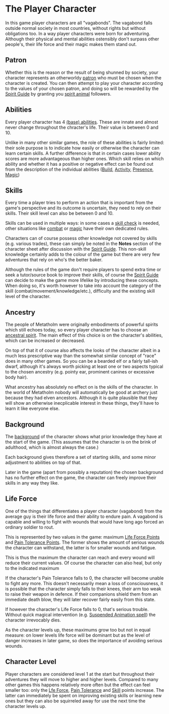 # The Player Character

In this game player characters are all "vagabonds". The vagabond falls outside normal society in most countries, without rights but without obligations too. In a way player characters were born for adventuring. Although their physical and mental abilities ostensibly don't surpass other people's, their life force and their magic makes them stand out.

## Patron

Whether this is the reason or the result of being shunned by society, your character represents an otherworldy [patron](character:patron) who must be chosen when the character is created. You can then attempt to play your character according to the values of your chosen patron, and doing so will be rewarded by the [Spirit Guide](world:concepts:spirit_guide) by granting you [spirit animal](character:spirit_animals) followers.

## Abilities

Every player character has 4 [(base) abilities](character:abilities). These are innate and almost never change throughout the chracter's life. Their value is between 0 and 10.

Unlike in many other similar games, the role of these abilities is fairly limited: their sole purpose is to indicate how easily or otherwise the character can learn certain skills. A further difference is that in certain cases lower ability scores are more advantageous than higher ones. Which skill relies on which ability and whether it has a positive or negative effect can be found out from the description of the individual abilities ([Build](ability:build), [Activity](ability:activity), [Presence](ability:presence), [Magic](ability:magic))

## Skills

Every time a player tries to perform an action that is important from the game's perspective and its outcome is uncertain, they need to rely on their skills. Their skill level can also be between 0 and 10.

Skills can be used in multiple ways: in some cases a [skill check](rule:skill_check) is needed, other situations like [combat](rule:combat) or [magic](rule:magic) have their own dedicated rules.

Characters can of course possess other knowledge not covered by skills (e.g. various trades), these can simply be noted in the **Notes** section of the character sheet after discussion with the [Spirit Guide](world:concepts:spirit_guide). This non-skill knowledge certainly adds to the colour of the game but there are very few adventures that rely on who's the better baker.

Although the rules of the game don't require players to spend extra time or seek a tutor/source book to improve their skills, of course the [Spirit Guide](world:concepts:spirit_guide) can decide to make the game more lifelike by introducing these concepts. When doing so, it's worth however to take into account the category of the skill (combat/movement/knowledge/etc.), difficulty and the existing skill level of the character.

## Ancestry

The people of Metatholm were originally embodiments of powerful spirits which still echoes today, so every player character has to choose an [ancestral spirit](character:ancestry). The main effect of this choice is on the character's abilities, which can be increased or decreased.

On top of that it of course also affects the looks of the character albeit in a much less prescriptive way than the somewhat similar concept of "race" does in many other games. So you can be a bearded elf or a fairly tall-ish dwarf, although it's always worth picking at least one or two aspects typical to the chosen ancestry (e.g. pointy ear, prominent canines or excessive body hair).

What ancestry has absolutely no effect on is the skills of the character. In the world of Metatholm nobody will automatically be good at archery just because they had elven ancestors. Although it is quite plausible that they will show an otherwise inecplicable interest in these things, they'll have to learn it like everyone else.

## Background

The [background](character:background) of the character shows what prior knowledge they have at the start of the game. (This assumes that the character is on the brink of adulthood, which is almost always the case.)

Each background gives therefore a set of starting skills, and some minor adjustment to abilities on top of that.

Later in the game (apart from possibly a reputation) the chosen background has no further effect on the game, the character can freely improve their skills in any way they like.

## Life Force

One of the things that differentiates a player character (vagabond) from the average guy is their life force and their ability to endure pain. A vagabond is capable and willing to fight with wounds that would have long ago forced an ordinary soldier to rout.

This is represented by two values in the game: maximum [Life Force Points](character:ep) and [Pain Tolerance Points](character:fp). The former shows the amount of serious wounds the character can withstand, the latter is for smaller wounds and fatigue.

This is thus the maximum the character can reach and every wound will reduce their current values. Of course the character can also heal, but only to the indicated maximum

If the character's Pain Tolerance falls to 0, the character will become unable to fight any more. This doesn't necessarily mean a loss of consciousness, it is possible that the character simply falls to their knees, their arm too weak to raise their weapon in defence. If their companions shield them from an immediate death blow, they will later recover fairly easily from this state.

If however the character's Life Force falls to 0, that's serious trouble. Without quick magical intervention (e.g. [Suspended Animation spell](spell:suspended_animation)) the character irrevocably dies.

As the character levels up, these maximums grow too but not in equal measure: on lower levels life force will be dominant but as the level of danger increases in later game, so does the importance of avoiding serious wounds.

## Character Level

Player characters are considered level 1 at the start but throughout their adventures they will move to higher and higher levels. Compared to many other games this happens relatively more often but the effect can feel smaller too: only the [Lfe Force](character:ep), [Pain Tolerance](character:fp) and [Skill](character:kp) points increase. The latter can immediately be spent on improving existing skills or learning new ones but they can also be squirreled away for use the next time the character levels up.